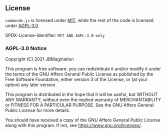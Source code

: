 ## License
`commands.js` is licensed under [MIT](https://github.com/jbmagination/Actor/blob/main/LICENSE.MIT), while the rest of the code is licensed under [AGPL-3.0](https://github.com/jbmagination/Actor/blob/main/LICENSE.AGPL-3.0).

SPDX-License-Identifier: `MIT AND AGPL-3.0-only`

### AGPL-3.0 Notice
Copyright (C) 2021 JBMagination

This program is free software: you can redistribute it and/or modify it under the terms of the GNU Affero General Public License as published by the Free Software Foundation, either version 3 of the License, or (at your option) any later version.

This program is distributed in the hope that it will be useful, but WITHOUT ANY WARRANTY; without even the implied warranty of MERCHANTABILITY or FITNESS FOR A PARTICULAR PURPOSE.  See the GNU Affero General Public License for more details.

You should have received a copy of the GNU Affero General Public License along with this program.  If not, see <https://www.gnu.org/licenses/>.